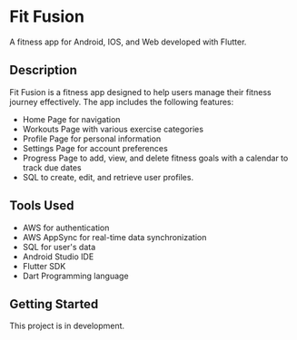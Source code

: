 # Fit Fusion

A fitness app for Android, IOS, and Web developed with Flutter.

## Description

Fit Fusion is a fitness app designed to help users manage their fitness journey effectively. The app includes the following features:
- Home Page for navigation
- Workouts Page with various exercise categories
- Profile Page for personal information
- Settings Page for account preferences
- Progress Page to add, view, and delete fitness goals with a calendar to track due dates
- SQL to create, edit, and retrieve user profiles.

## Tools Used

- AWS for authentication
- AWS AppSync for real-time data synchronization
- SQL for user's data
- Android Studio IDE
- Flutter SDK
- Dart Programming language

## Getting Started

This project is in development. 
